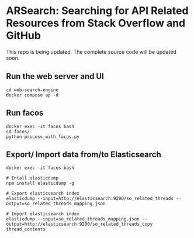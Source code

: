 # ARSearch: Searching for API Related Resources from Stack Overflow and GitHub

This repo is being updated. The complete source code will be updated soon.
## Run the web server and UI
```
cd web-search-engine
docker compose up -d
```

## Run facos
```
docker exec -it facos bash
cd facos/
python process_with_facos.py
```

## Export/ Import data from/to Elasticsearch

```
docker exec -it facos bash

# Intall elasticdump
npm install elasticdump -g

# Export elasticsearch index
elasticdump --input=http://elasticsearch:9200/so_related_threads --output=so_related_threads_mapping.json

# Import elasticsearch index
elasticdump --input=so_related_threads_mapping.json --output=http://elasticsearch:9200/so_related_threads_copy
thread_contents
```





